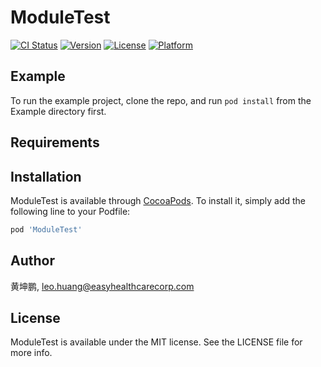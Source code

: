 # ModuleTest

[![CI Status](https://img.shields.io/travis/黄坤鹏/ModuleTest.svg?style=flat)](https://travis-ci.org/黄坤鹏/ModuleTest)
[![Version](https://img.shields.io/cocoapods/v/ModuleTest.svg?style=flat)](https://cocoapods.org/pods/ModuleTest)
[![License](https://img.shields.io/cocoapods/l/ModuleTest.svg?style=flat)](https://cocoapods.org/pods/ModuleTest)
[![Platform](https://img.shields.io/cocoapods/p/ModuleTest.svg?style=flat)](https://cocoapods.org/pods/ModuleTest)

## Example

To run the example project, clone the repo, and run `pod install` from the Example directory first.

## Requirements

## Installation

ModuleTest is available through [CocoaPods](https://cocoapods.org). To install
it, simply add the following line to your Podfile:

```ruby
pod 'ModuleTest'
```

## Author

黄坤鹏, leo.huang@easyhealthcarecorp.com

## License

ModuleTest is available under the MIT license. See the LICENSE file for more info.
